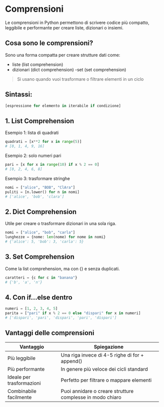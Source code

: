 # Comprensioni
Le comprensioni in Python permettono di scrivere codice più compatto, leggibile e performante per creare liste, dizionari o insiemi.

## Cosa sono le comprensioni?
Sono una forma compatta per creare strutture dati come:

- liste (list comprehension)
- dizionari (dict comprehension)
-set (set comprehension)

> Si usano quando vuoi trasformare o filtrare elementi in un ciclo

## Sintassi:
```python
[espressione for elemento in iterabile if condizione]
```
## 1. List Comprehension
Esempio 1: lista di quadrati
```python
quadrati = [x**2 for x in range(5)]
# [0, 1, 4, 9, 16]
```
Esempio 2: solo numeri pari
```python
pari = [x for x in range(10) if x % 2 == 0]
# [0, 2, 4, 6, 8]
```
Esempio 3: trasformare stringhe
```python
nomi = ["alice", "BOB", "ClAra"]
puliti = [n.lower() for n in nomi]
# ['alice', 'bob', 'clara']
```
## 2. Dict Comprehension
Utile per creare o trasformare dizionari in una sola riga.

```python
nomi = ["alice", "bob", "carla"]
lunghezze = {nome: len(nome) for nome in nomi}
# {'alice': 5, 'bob': 3, 'carla': 5}
```
## 3. Set Comprehension
Come la list comprehension, ma con {} e senza duplicati.

```python
caratteri = {c for c in "banana"}
# {'b', 'a', 'n'}
```
## 4. Con if...else dentro
```python
numeri = [1, 2, 3, 4, 5]
parita = ["pari" if x % 2 == 0 else "dispari" for x in numeri]
# ['dispari', 'pari', 'dispari', 'pari', 'dispari']
```
## Vantaggi delle comprensioni

Vantaggio | Spiegazione
---|---
Più leggibile | Una riga invece di 4-5 righe di for + append()
Più performante | In genere più veloce dei cicli standard
Ideale per trasformazioni | Perfetto per filtrare o mappare elementi
Combinabile facilmente | Puoi annidare o creare strutture complesse in modo chiaro
